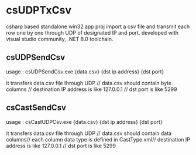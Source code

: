 # csUDPTxCsv
csharp based standalone win32 app proj
import a csv file and transmit each row one by one through UDP of designated IP and port.
developed with visual studio community, .NET 8.0 toolchain.


## csUDPSendCsv

usage : csUDPSendCsv.exe {data.csv} {dst ip address} {dst port}

it transfers data.csv file through UDP //
data.csv should contain byte columns //
destination IP address is like 127.0.0.1 //
dst port is like 5299

## csCastSendCsv

usage : csCastUDPCsv.exe {data.csv} {dst ip address} {dst port}

it transfers data.csv file through UDP //
data.csv should contain data columns//
each column data type is defined in CastType.xml//
destination IP address is like 127.0.0.1 //
dst port is like 5299
